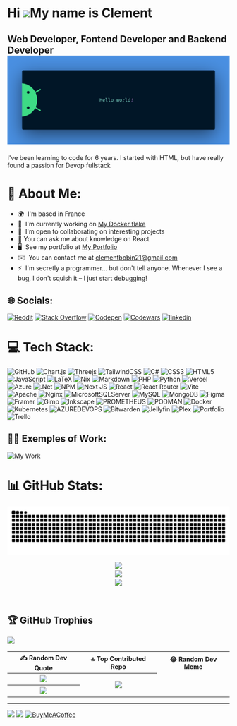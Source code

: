 # Hi ![](https://user-images.githubusercontent.com/18350557/176309783-0785949b-9127-417c-8b55-ab5a4333674e.gif)My name is Clement

Web Developer, Fontend Developer and Backend Developer
<img src="https://github.com/ClementBobin/ClementBobin/blob/main/banner.png" alt="Hello world">
------------------------------------------------------
I've been learning to code for 6 years. I started with HTML, but have really found a passion for Devop fullstack

# 💫 About Me:
*   🌍  I'm based in France
*   🚀  I'm currently working on [My Docker flake](https://github.com/ClementBobin/dockerFlake)
*   🤝  I'm open to collaborating on interesting projects
*   💬 You can ask me about knowledge on React
*   🖥️  See my portfolio at [My Portfolio](https://portfolio-clement.vercel.app)
*   ✉️  You can contact me at [clementbobin21@gmail.com](mailto:clementbobin21@gmail.com)
*   ⚡  I'm secretly a programmer... but don't tell anyone. Whenever I see a bug, I don't squish it – I just start debugging!


## 🌐 Socials:
[![Reddit](https://img.shields.io/badge/Reddit-%23FF4500.svg?logo=Reddit&logoColor=white)](https://reddit.com/user/KernelKoder) [![Stack Overflow](https://img.shields.io/badge/-Stackoverflow-FE7A16?logo=stack-overflow&logoColor=white)](https://stackoverflow.com/users/RelateMirage) [![Codepen](https://img.shields.io/badge/Codepen-000000?style=for-the-badge&logo=codepen&logoColor=white)](https://codepen.io/RelateMirage) [![Codewars](https://www.codewars.com/packs/assets/logo.f607a0fb.svg)](https://www.codewars.com/users/ClementBobin) [![linkedin](https://upload.wikimedia.org/wikipedia/commons/thumb/8/81/LinkedIn_icon.svg/72px-LinkedIn_icon.svg.png)](www.linkedin.com/in/clément-bobin-958559293)

# 💻 Tech Stack:
![GitHub](https://img.shields.io/badge/GitHub-%23121011.svg?style=for-the-badge&logo=github&logoColor=white)
![Chart.js](https://img.shields.io/badge/chart.js-F5788D.svg?style=for-the-badge&logo=chart.js&logoColor=white) ![Threejs](https://img.shields.io/badge/threejs-black?style=for-the-badge&logo=three.js&logoColor=white) ![TailwindCSS](https://img.shields.io/badge/tailwindcss-%2338B2AC.svg?style=for-the-badge&logo=tailwind-css&logoColor=white) ![C#](https://img.shields.io/badge/c%23-%23239120.svg?style=flat&logo=csharp&logoColor=white) ![CSS3](https://img.shields.io/badge/css3-%231572B6.svg?style=flat&logo=css3&logoColor=white) ![HTML5](https://img.shields.io/badge/html5-%23E34F26.svg?style=flat&logo=html5&logoColor=white) ![JavaScript](https://img.shields.io/badge/javascript-%23323330.svg?style=flat&logo=javascript&logoColor=%23F7DF1E) ![LaTeX](https://img.shields.io/badge/latex-%23008080.svg?style=flat&logo=latex&logoColor=white) ![Nix](https://img.shields.io/badge/NIX-5277C3.svg?style=flat&logo=NixOS&logoColor=white) ![Markdown](https://img.shields.io/badge/markdown-%23000000.svg?style=flat&logo=markdown&logoColor=white) ![PHP](https://img.shields.io/badge/php-%23777BB4.svg?style=flat&logo=php&logoColor=white) ![Python](https://img.shields.io/badge/python-3670A0?style=flat&logo=python&logoColor=ffdd54) ![Vercel](https://img.shields.io/badge/vercel-%23000000.svg?style=flat&logo=vercel&logoColor=white) ![Azure](https://img.shields.io/badge/azure-%230072C6.svg?style=flat&logo=microsoftazure&logoColor=white) ![.Net](https://img.shields.io/badge/.NET-5C2D91?style=flat&logo=.net&logoColor=white) ![NPM](https://img.shields.io/badge/NPM-%23CB3837.svg?style=flat&logo=npm&logoColor=white) ![Next JS](https://img.shields.io/badge/Next-black?style=flat&logo=next.js&logoColor=white) ![React](https://img.shields.io/badge/react-%2320232a.svg?style=flat&logo=react&logoColor=%2361DAFB) ![React Router](https://img.shields.io/badge/React_Router-CA4245?style=flat&logo=react-router&logoColor=white) ![Vite](https://img.shields.io/badge/vite-%23646CFF.svg?style=flat&logo=vite&logoColor=white) ![Apache](https://img.shields.io/badge/apache-%23D42029.svg?style=flat&logo=apache&logoColor=white) ![Nginx](https://img.shields.io/badge/nginx-%23009639.svg?style=flat&logo=nginx&logoColor=white) ![MicrosoftSQLServer](https://img.shields.io/badge/Microsoft%20SQL%20Server-CC2927?style=flat&logo=microsoft%20sql%20server&logoColor=white) ![MySQL](https://img.shields.io/badge/mysql-%2300000f.svg?style=flat&logo=mysql&logoColor=white) ![MongoDB](https://img.shields.io/badge/MongoDB-%234ea94b.svg?style=flat&logo=mongodb&logoColor=white) ![Figma](https://img.shields.io/badge/figma-%23F24E1E.svg?style=flat&logo=figma&logoColor=white) ![Framer](https://img.shields.io/badge/Framer-black?style=flat&logo=framer&logoColor=blue) ![Gimp](https://img.shields.io/badge/Gimp-657D8B?style=flat&logo=gimp&logoColor=FFFFFF) ![Inkscape](https://img.shields.io/badge/Inkscape-e0e0e0?style=flat&logo=inkscape&logoColor=080A13) ![PROMETHEUS](https://img.shields.io/badge/prometheus-E6522C.svg?style=flat&logo=prometheus&logoColor=white&color=%23E6522C) ![PODMAN](https://img.shields.io/badge/podman-892CA0.svg?style=flat&logo=podman&logoColor=white) ![Docker](https://img.shields.io/badge/docker-%230db7ed.svg?style=flat&logo=docker&logoColor=white) ![Kubernetes](https://img.shields.io/badge/kubernetes-%23326ce5.svg?style=flat&logo=kubernetes&logoColor=white) ![AZUREDEVOPS](https://img.shields.io/badge/azuredevops-0078D7.svg?style=flat&logo=azuredevops&logoColor=white&color=%230078D7) ![Bitwarden](https://img.shields.io/badge/bitwarden-%23175DDC.svg?style=flat&logo=bitwarden&logoColor=white) ![Jellyfin](https://img.shields.io/badge/jellyfin-%23000B25.svg?style=flat&logo=Jellyfin&logoColor=00A4DC) ![Plex](https://img.shields.io/badge/plex-%23E5A00D.svg?style=flat&logo=plex&logoColor=white) ![Portfolio](https://img.shields.io/badge/Portfolio-%23000000.svg?style=flat&logo=firefox&logoColor=#FF7139) ![Trello](https://img.shields.io/badge/Trello-%23026AA7.svg?style=flat&logo=Trello&logoColor=white)

## 👨‍💻 Exemples of Work:
<img alt="My Work" src="work.gif" width="400" height="200" />

# 📊 GitHub Stats:
<img alt="snake eating my contributions" src="https://raw.githubusercontent.com/ClementBobin/ClementBobin/output/github-contribution-grid-snake.svg" />


<p align="center">
<img src="https://github-readme-stats.vercel.app/api?username=ClementBobin&theme=react&hide_border=false&include_all_commits=true&count_private=true"><br />
<img src="https://github-readme-streak-stats.herokuapp.com/?user=ClementBobin&theme=react&hide_border=false"><br />
<img src="https://github-readme-stats.vercel.app/api/top-langs/?username=ClementBobin&theme=react&hide_border=false&include_all_commits=true&count_private=true&layout=compact"><br />
</p><br />   

## 🏆 GitHub Trophies
![](https://github-profile-trophy.vercel.app/?username=ClementBobin&theme=juicyfresh&no-frame=false&no-bg=false&margin-w=4)

<table>
  <tr>
    <th>✍️ Random Dev Quote</th>
    <th>🔝 Top Contributed Repo</th>
    <th>😂 Random Dev Meme</th>
  </tr>
  <tr>
   <th>
    <img src="https://quotes-github-readme.vercel.app/api?type=vetical&theme=tokyonight">
   </th>  
   <th rowspan="2">
      <img src='https://randommeme-five.vercel.app/' style="height: 400px;">
    </th>
    </tr>
    <tr>
     <th>
       <img src="https://github-contributor-stats.vercel.app/api?username=ClementBobin&limit=5&theme=dark&combine_all_yearly_contributions=true">
     </th>
    </tr>
</table>


---
[![](https://visitcount.itsvg.in/api?id=ClementBobin&icon=5&color=8)](https://visitcount.itsvg.in)
<a href="https://www.github.com/ClementBobin" target="_blank" rel="noreferrer"><img src="https://img.shields.io/github/followers/ClementBobin?logo=github&style=for-the-badge&color=0891b2&labelColor=1c1917" /></a> [![BuyMeACoffee](https://img.shields.io/badge/Buy%20Me%20a%20Coffee-ffdd00?style=for-the-badge&logo=buy-me-a-coffee&logoColor=black)](https://buymeacoffee.com/ClementBobin)
 
